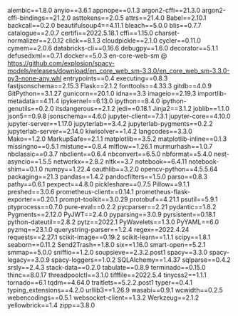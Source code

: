 alembic==1.8.0
anyio==3.6.1
appnope==0.1.3
argon2-cffi==21.3.0
argon2-cffi-bindings==21.2.0
asttokens==2.0.5
attrs==21.4.0
Babel==2.10.1
backcall==0.2.0
beautifulsoup4==4.11.1
bleach==5.0.0
blis==0.7.7
catalogue==2.0.7
certifi==2022.5.18.1
cffi==1.15.0
charset-normalizer==2.0.12
click==8.1.3
cloudpickle==2.1.0
cycler==0.11.0
cymem==2.0.6
databricks-cli==0.16.6
debugpy==1.6.0
decorator==5.1.1
defusedxml==0.7.1
docker==5.0.3
en-core-web-sm @ https://github.com/explosion/spacy-models/releases/download/en_core_web_sm-3.3.0/en_core_web_sm-3.3.0-py3-none-any.whl
entrypoints==0.4
executing==0.8.3
fastjsonschema==2.15.3
Flask==2.1.2
fonttools==4.33.3
gitdb==4.0.9
GitPython==3.1.27
gunicorn==20.1.0
idna==3.3
imageio==2.19.3
importlib-metadata==4.11.4
ipykernel==6.13.0
ipython==8.4.0
ipython-genutils==0.2.0
itsdangerous==2.1.2
jedi==0.18.1
Jinja2==3.1.2
joblib==1.1.0
json5==0.9.8
jsonschema==4.6.0
jupyter-client==7.3.1
jupyter-core==4.10.0
jupyter-server==1.17.0
jupyterlab==3.4.2
jupyterlab-pygments==0.2.2
jupyterlab-server==2.14.0
kiwisolver==1.4.2
langcodes==3.3.0
Mako==1.2.0
MarkupSafe==2.1.1
matplotlib==3.5.2
matplotlib-inline==0.1.3
missingno==0.5.1
mistune==0.8.4
mlflow==1.26.1
murmurhash==1.0.7
nbclassic==0.3.7
nbclient==0.6.4
nbconvert==6.5.0
nbformat==5.4.0
nest-asyncio==1.5.5
networkx==2.8.2
nltk==3.7
notebook==6.4.11
notebook-shim==0.1.0
numpy==1.22.4
oauthlib==3.2.0
opencv-python==4.5.5.64
packaging==21.3
pandas==1.4.2
pandocfilters==1.5.0
parso==0.8.3
pathy==0.6.1
pexpect==4.8.0
pickleshare==0.7.5
Pillow==9.1.1
preshed==3.0.6
prometheus-client==0.14.1
prometheus-flask-exporter==0.20.1
prompt-toolkit==3.0.29
protobuf==4.21.1
psutil==5.9.1
ptyprocess==0.7.0
pure-eval==0.2.2
pycparser==2.21
pydantic==1.8.2
Pygments==2.12.0
PyJWT==2.4.0
pyparsing==3.0.9
pyrsistent==0.18.1
python-dateutil==2.8.2
pytz==2022.1
PyWavelets==1.3.0
PyYAML==6.0
pyzmq==23.1.0
querystring-parser==1.2.4
regex==2022.4.24
requests==2.27.1
scikit-image==0.19.2
scikit-learn==1.1.1
scipy==1.8.1
seaborn==0.11.2
Send2Trash==1.8.0
six==1.16.0
smart-open==5.2.1
smmap==5.0.0
sniffio==1.2.0
soupsieve==2.3.2.post1
spacy==3.3.0
spacy-legacy==3.0.9
spacy-loggers==1.0.2
SQLAlchemy==1.4.37
sqlparse==0.4.2
srsly==2.4.3
stack-data==0.2.0
tabulate==0.8.9
terminado==0.15.0
thinc==8.0.17
threadpoolctl==3.1.0
tifffile==2022.5.4
tinycss2==1.1.1
tornado==6.1
tqdm==4.64.0
traitlets==5.2.2.post1
typer==0.4.1
typing_extensions==4.2.0
urllib3==1.26.9
wasabi==0.9.1
wcwidth==0.2.5
webencodings==0.5.1
websocket-client==1.3.2
Werkzeug==2.1.2
yellowbrick==1.4
zipp==3.8.0
